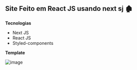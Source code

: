 ## Site Feito em React JS usando next sj :derelict_house:



**Tecnologias**

- Next JS
- React JS
- Styled-components



**Template**

![image](public/img/template.png)
